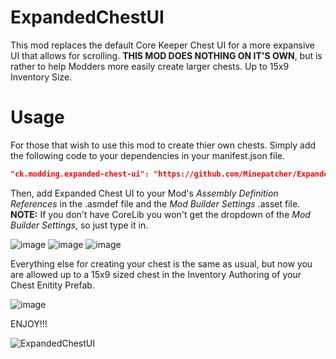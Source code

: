 # ExpandedChestUI
This mod replaces the default Core Keeper Chest UI for a more expansive UI that allows for scrolling. **THIS MOD DOES NOTHING ON IT'S OWN**, but is rather to help Modders more easily create larger chests. Up to 15x9 Inventory Size.

# Usage
For those that wish to use this mod to create thier own chests. Simply add the following code to your dependencies in your manifest.json file.
```json
"ck.modding.expanded-chest-ui": "https://github.com/Minepatcher/ExpandedChestUI.git?path=/Assets/ExpandedChestUI#main"
```
Then, add Expanded Chest UI to your Mod's _Assembly Definition References_ in the .asmdef file and the _Mod Builder Settings_ <mod>.asset file. **NOTE:** If you don't have CoreLib you won't get the dropdown of the _Mod Builder Settings_, so just type it in.

![image](https://github.com/user-attachments/assets/a8a56bf6-20e0-4a50-8f25-113b09ff2381)
![image](https://github.com/user-attachments/assets/649bf323-15ac-4e04-9d29-5da5367a534b)
![image](https://github.com/user-attachments/assets/8dc8a90d-15d4-4845-b73d-ac7c2d15cc37)

Everything else for creating your chest is the same as usual, but now you are allowed up to a 15x9 sized chest in the Inventory Authoring of your Chest Enitity Prefab.

![image](https://github.com/user-attachments/assets/707b122e-bef7-404b-b834-c3dec9c82506)

ENJOY!!!

![ExpandedChestUI](https://github.com/user-attachments/assets/a389ba69-3cb3-495b-888d-e37e6d2ba599)
